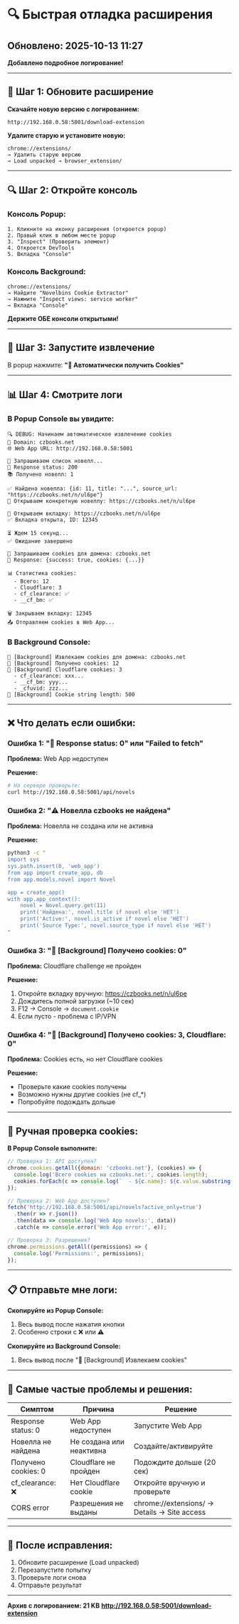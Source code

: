 # 🔍 Быстрая отладка расширения

## Обновлено: 2025-10-13 11:27
**Добавлено подробное логирование!**

---

## 🚀 Шаг 1: Обновите расширение

**Скачайте новую версию с логированием:**
```
http://192.168.0.58:5001/download-extension
```

**Удалите старую и установите новую:**
```
chrome://extensions/
→ Удалить старую версию
→ Load unpacked → browser_extension/
```

---

## 🔍 Шаг 2: Откройте консоль

### Консоль Popup:
```
1. Кликните на иконку расширения (откроется popup)
2. Правый клик в любом месте popup
3. "Inspect" (Проверить элемент)
4. Откроется DevTools
5. Вкладка "Console"
```

### Консоль Background:
```
chrome://extensions/
→ Найдите "Novelbins Cookie Extractor"
→ Нажмите "Inspect views: service worker"
→ Вкладка "Console"
```

**Держите ОБЕ консоли открытыми!**

---

## 🎯 Шаг 3: Запустите извлечение

В popup нажмите: **"🚀 Автоматически получить Cookies"**

---

## 📊 Шаг 4: Смотрите логи

### В Popup Console вы увидите:

```
🔍 DEBUG: Начинаем автоматическое извлечение cookies
📍 Domain: czbooks.net
🌐 Web App URL: http://192.168.0.58:5001

📡 Запрашиваем список новелл...
📡 Response status: 200
📚 Получено новелл: 1

✅ Найдена новелла: {id: 11, title: "...", source_url: "https://czbooks.net/n/ul6pe"}
🎯 Открываем конкретную новеллу: https://czbooks.net/n/ul6pe

📂 Открываем вкладку: https://czbooks.net/n/ul6pe
✅ Вкладка открыта, ID: 12345

⏳ Ждем 15 секунд...
✅ Ожидание завершено

🍪 Запрашиваем cookies для домена: czbooks.net
🍪 Response: {success: true, cookies: {...}}

📊 Статистика cookies:
  - Всего: 12
  - Cloudflare: 3
  - cf_clearance: ✅
  - __cf_bm: ✅

🗑️ Закрываем вкладку: 12345
📤 Отправляем cookies в Web App...
```

### В Background Console:

```
🍪 [Background] Извлекаем cookies для домена: czbooks.net
🍪 [Background] Получено cookies: 12
🔐 [Background] Cloudflare cookies: 3
  - cf_clearance: xxx...
  - __cf_bm: yyy...
  - _cfuvid: zzz...
📝 [Background] Cookie string length: 500
```

---

## ❌ Что делать если ошибки:

### Ошибка 1: "📡 Response status: 0" или "Failed to fetch"

**Проблема:** Web App недоступен

**Решение:**
```bash
# На сервере проверьте:
curl http://192.168.0.58:5001/api/novels
```

### Ошибка 2: "⚠️ Новелла czbooks не найдена"

**Проблема:** Новелла не создана или не активна

**Решение:**
```bash
python3 -c "
import sys
sys.path.insert(0, 'web_app')
from app import create_app, db
from app.models.novel import Novel

app = create_app()
with app.app_context():
    novel = Novel.query.get(11)
    print('Найдена:', novel.title if novel else 'НЕТ')
    print('Active:', novel.is_active if novel else 'НЕТ')
    print('Source Type:', novel.source_type if novel else 'НЕТ')
"
```

### Ошибка 3: "🍪 [Background] Получено cookies: 0"

**Проблема:** Cloudflare challenge не пройден

**Решение:**
1. Откройте вкладку вручную: https://czbooks.net/n/ul6pe
2. Дождитесь полной загрузки (~10 сек)
3. F12 → Console → `document.cookie`
4. Если пусто - проблема с IP/VPN

### Ошибка 4: "🍪 [Background] Получено cookies: 3, Cloudflare: 0"

**Проблема:** Cookies есть, но нет Cloudflare cookies

**Решение:**
- Проверьте какие cookies получены
- Возможно нужны другие cookies (не cf_*)
- Попробуйте подождать дольше

---

## 🧪 Ручная проверка cookies:

**В Popup Console выполните:**

```javascript
// Проверка 1: API доступен?
chrome.cookies.getAll({domain: 'czbooks.net'}, (cookies) => {
  console.log('Всего cookies на czbooks.net:', cookies.length);
  cookies.forEach(c => console.log(`  - ${c.name}: ${c.value.substring(0, 20)}...`));
});

// Проверка 2: Web App доступен?
fetch('http://192.168.0.58:5001/api/novels?active_only=true')
  .then(r => r.json())
  .then(data => console.log('Web App novels:', data))
  .catch(e => console.error('Web App error:', e));

// Проверка 3: Разрешения?
chrome.permissions.getAll((permissions) => {
  console.log('Permissions:', permissions);
});
```

---

## 📋 Отправьте мне логи:

**Скопируйте из Popup Console:**
1. Весь вывод после нажатия кнопки
2. Особенно строки с ❌ или ⚠️

**Скопируйте из Background Console:**
1. Весь вывод после "🍪 [Background] Извлекаем cookies"

---

## 🎯 Самые частые проблемы и решения:

| Симптом | Причина | Решение |
|---------|---------|---------|
| Response status: 0 | Web App недоступен | Запустите Web App |
| Новелла не найдена | Не создана или неактивна | Создайте/активируйте |
| Получено cookies: 0 | Cloudflare не пройден | Подождите дольше (20 сек) |
| cf_clearance: ❌ | Нет Cloudflare cookie | Откройте вручную и проверьте |
| CORS error | Разрешения не выданы | chrome://extensions/ → Details → Site access |

---

## 🚀 После исправления:

1. Обновите расширение (Load unpacked)
2. Перезапустите попытку
3. Проверьте логи снова
4. Отправьте результат

---

**Архив с логированием: 21 KB**
**http://192.168.0.58:5001/download-extension**
